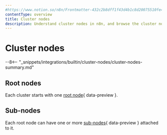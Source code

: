 ```yaml
---
#https://www.notion.so/n8n/Frontmatter-432c2b8dff1f43d4b1c8d20075510fe4
contentType: overview
title: Cluster nodes
description: Understand cluster nodes in n8n, and browse the cluster nodes library.
---
```


# Cluster nodes

--8<-- "_snippets/integrations/builtin/cluster-nodes/cluster-nodes-summary.md"


## Root nodes

Each cluster starts with one [root node](/glossary/#root-node-n8n){ data-preview }.

## Sub-nodes

Each root node can have one or more [sub-nodes](/glossary/#sub-node-n8n){ data-preview } attached to it.


